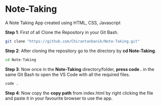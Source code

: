 # Note-Taking
A Note Taking App created using HTML, CSS, Javascript

**Step 1**: First of all Clone the Repository in your Git Bash. 

  ```sh
git clone "https://github.com/Chirantanbanik/Note-Taking.git"
``` 
**Step 2**: After cloning the repository go to the directory by **cd Note-Taking**.
  
  ```sh
cd Note-Taking
``` 
**Step 3**: Now once in the **Note-Taking** directory/folder, **press code .** in the same Git Bash to open the VS Code with all the required files.
  
  ```sh
  code . 
  ```
**Step 4**: Now copy the **copy path** from index.html by right clicking the file and paste it in your favourite browser to use the app.
  
  
  
  
  

